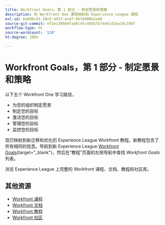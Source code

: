 ```yaml
---
title: Workfront Goals，第 1 部分 - 制定愿景和策略
description: 将 Workfront One 课程映射到 Experience League 课程
exl-id: 6e600cd1-28e5-44f2-acdf-8b7d408b3ad8
source-git-commit: ef2ec39b04fad8c4fc485b7b7444141ba18c1907
workflow-type: ht
source-wordcount: '128'
ht-degree: 100%

---
```


# Workfront Goals，第 1 部分 - 制定愿景和策略

以下五个 Workfront One 学习路径，

* 为您的组织制定愿景
* 制定您的目标
* 激活您的目标
* 管理您的目标
* 监控您的目标

现已映射到新迁移和优化的 Experience League Workfront 教程。新教程包含了所有相同的信息。导航到新 Experience League [Workfront Goals](https://experienceleague.adobe.com/docs/workfront-learn/tutorials-workfront/workfront-goals/establish-a-vision-and-strategy/align-groups-and-teams-to-the-strategy.html?lang=zh-Hans){target="_blank"}，然后在“教程”页面的左侧导航中查找 *Workfront Goals* 列表。

浏览 Experience League 上完整的 Workfront 课程、文档、教程和社区库。

## 其他资源

* [Workfront 课程](https://experienceleague.adobe.com/?lang=en&amp;Solution=Workfront#courses)
* [Workfront 文档](https://experienceleague.adobe.com/docs/workfront.html)
* [Workfront 教程](https://experienceleague.adobe.com/docs/workfront-learn/tutorials-workfront/home.html)
* [Workfront 社区](https://experienceleaguecommunities.adobe.com/t5/workfront/ct-p/workfront)
